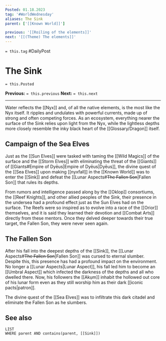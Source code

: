 ```yaml
---
Posted: 01.18.2023
tag: '#WorldWednesday'
aliases: The Sink
parent: ['[[Known World]]']

previous: '[[Roiling of the elements]]'
next: '[[(Theme) The elements]]'
---
```

`= this.tag` #DailyPost
# The Sink
`= this.Posted`

**Previous:** `= this.previous`
**Next:** `= this.next`

---

Water reflects the [[Nyx]] and, of all the native elements, is the most like the Nyx itself. It ripples and undulates with powerful currents, made up of strong and often competing forces. As an ecosystem, everything nearer the surface of the Sink relies upon light from the Nyx, while the lightless depths more closely resemble the inky black heart of the [[Glossary/Dragon]] itself.

## Campaign of the Sea Elves

Just as the [[Sun Elves]] were tasked with taming the [[Wild Magics]] of the surface and the [[Storm Elves]] with eliminating the threat of the [[Giants]] of [[Giants#Empire of Dyēus|Empire of Dyēus|Dyēus]], the divine quest of the [[Sea Elves]] upon making [[nyxfall]] in the [[Known World]] was to enter the [[Sink]] and defeat the [[Lunar Aspects#<strike>The Fallen Son</strike>|Fallen Son]] that rules its depths.

From rumors and intelligence passed along by the [[Oklop]] consortiums, the [[Reef Knights]], and other allied peoples of the Sink, their presence in the undersea had a profound effect just as the Sun Elves had on the surface. The Reefs were so inspired as to evolve into a race of the [[Orior]] themselves, and it is said they learned their devotion and [[Combat Arts]] directly from these mentors. Once they delved deeper towards their true target, the Fallen Son, they were never seen again.

## The Fallen Son

After his fall into the deepest depths of the [[Sink]], the [[Lunar Aspects#<strike>The Fallen Son</strike>|Fallen Son]] was cursed to eternal slumber. Despite this, this presence has had a profound impact on the environment. No longer a [[Lunar Aspects|Lunar Aspect]], his fall led him to become an [[Umbral Aspect]] which infected the darkness of the depths and all who dwelled there. Now, his followers the [[Akụm]] inhabit the hollowed out core of his lunar form even as they still worship him as their dark [[iconic pacts|patron]].

The divine quest of the [[Sea Elves]] was to infiltrate this dark citadel and eliminate the Fallen Son as he slumbers.

## See also

```dataview
LIST
WHERE parent AND contains(parent, [[Sink]])
```
